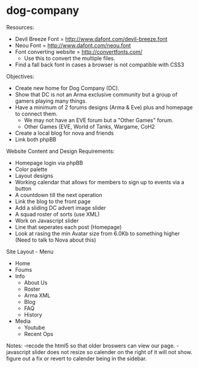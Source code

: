 dog-company
===========
Resources:
- Devil Breeze Font = http://www.dafont.com/devil-breeze.font
- Neou Font = http://www.dafont.com/neou.font
- Font converting website = http://convertfonts.com/
  - Use this to convert the multiple files.
- Find a fall back font in cases a browser is not compatible with CSS3

Objectives:
- Create new home for Dog Company (DC).
- Show that DC is not an Arma exclusive community but a group of gamers playing many things.
- Have a minimum of 2 forums designs (Arma & Eve) plus and homepage to connect them.
  - We may not have an EVE forum but a "Other Games" forum.
  - Other Games (EVE, World of Tanks, Wargame, CoH2
- Create a local blog for nova and friends
- Link both phpBB

Website Content and Design Requirements:
- Homepage login via phpBB
- Color palette
- Layout designs
- Working calendar that allows for members to sign up to events via a button
- A countdown till the next operation
- Link the blog to the front page
- Add a sliding DC advert image slider
- A squad roster of sorts (use XML)
- Work on Javascript slider
- Line that seperates each post (Homepage)
- Look at rasing the min Avatar size from 6.0Kb to something higher (Need to talk to Nova about this)

Site Layout - Menu
- Home
- Foums
- Info
  - About Us
  - Roster
  - Arma XML
  - Blog
  - FAQ
  - History
- Media
  - Youtube
  - Recent Ops


Notes:
-recode the html5 so that older broswers can view our page.
-javascript slider does not resize so calender on the right of it will not show. figure out a fix or revert to calender being in the sidebar.
